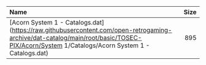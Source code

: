 |Name|Size|
|:---|---:|
|[Acorn System 1 - Catalogs.dat](https://raw.githubusercontent.com/open-retrogaming-archive/dat-catalog/main/root/basic/TOSEC-PIX/Acorn/System 1/Catalogs/Acorn System 1 - Catalogs.dat)|895|
